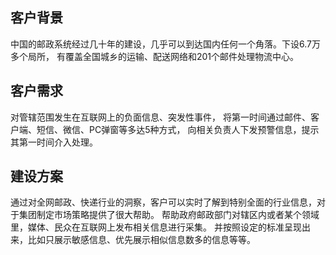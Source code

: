 ## 客户背景
中国的邮政系统经过几十年的建设，几乎可以到达国内任何一个角落。下设6.7万多个局所， 有覆盖全国城乡的运输、配送网络和201个邮件处理物流中心。

## 客户需求
对管辖范围发生在互联网上的负面信息、突发性事件， 将第一时间通过邮件、客户端、短信、微信、PC弹窗等多达5种方式， 向相关负责人下发预警信息，提示其第一时间介入处理。

## 建设方案
通过对全网邮政、快递行业的洞察，客户可以实时了解到特别全面的行业信息，对于集团制定市场策略提供了很大帮助。 帮助政府邮政部门对辖区内或者某个领域里，媒体、民众在互联网上发布相关信息进行采集。 并按照设定的标准呈现出来，比如只展示敏感信息、优先展示相似信息数多的信息等等。



